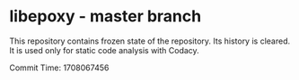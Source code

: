 # libepoxy - master branch

This repository contains frozen state of the repository.
Its history is cleared. It is used only for static code
analysis with Codacy.

Commit Time: 1708067456